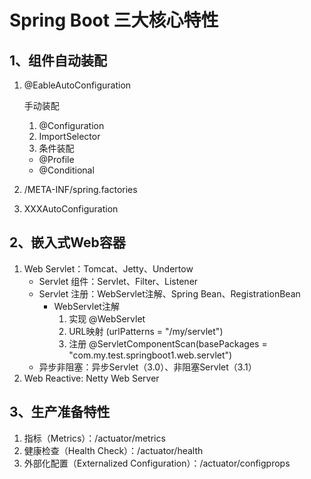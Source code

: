 # Spring Boot 三大核心特性

## 1、组件自动装配

1. @EableAutoConfiguration
    
    手动装配
    1. @Configuration
    2. ImportSelector
    3. 条件装配
    
    * @Profile
    * @Conditional
    
2. /META-INF/spring.factories
3. XXXAutoConfiguration

## 2、嵌入式Web容器
1. Web Servlet：Tomcat、Jetty、Undertow
    - Servlet 组件：Servlet、Filter、Listener
    - Servlet 注册：WebServlet注解、Spring Bean、RegistrationBean
        * WebServlet注解
            1. 实现 @WebServlet
            2. URL映射 (urlPatterns = "/my/servlet")
            3. 注册 @ServletComponentScan(basePackages = "com.my.test.springboot1.web.servlet")
    - 异步非阻塞：异步Servlet（3.0）、非阻塞Servlet（3.1）
2. Web Reactive: Netty Web Server

## 3、生产准备特性
1. 指标（Metrics）：/actuator/metrics
2. 健康检查（Health Check）：/actuator/health
3. 外部化配置（Externalized Configuration）：/actuator/configprops

